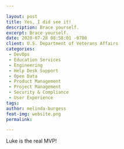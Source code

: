 ```yaml
---

layout: post
title: Yes, I did see it!
description: Brace yourself.
excerpt: Brace yourself.
date: 2020-07-28 08:58:01 -0700
client: U.S. Department of Veterans Affairs
categories:
 - DevOps
 - Education Services
 - Engineering
 - Help Desk Support
 - Open Data
 - Product Management
 - Project Management
 - Security & Compliance
 - User Experience
tags: 
author: melinda-burgess
feat-img: website.png
permalink: 

---
```


Luke is the real MVP!
